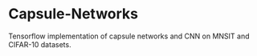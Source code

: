 # Capsule-Networks
Tensorflow implementation of capsule networks and CNN on MNSIT and CIFAR-10 datasets.
